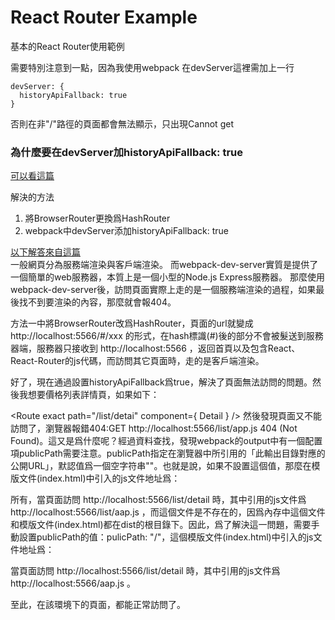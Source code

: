 # React Router Example
基本的React Router使用範例

需要特別注意到一點，因為我使用webpack
在devServer這裡需加上一行
```
devServer: {
  historyApiFallback: true
}
```
否則在非"/"路徑的頁面都會無法顯示，只出現Cannot get

### 為什麼要在devServer加historyApiFallback: true  
[可以看這篇](https://stackoverflow.com/questions/27928372/react-router-urls-dont-work-when-refreshing-or-writing-manually?answertab=active#tab-top)  

解決的方法
1. 將BrowserRouter更換爲HashRouter
2. webpack中devServer添加historyApiFallback: true

[以下解答來自這篇](https://www.twblogs.net/a/5c7bd14fbd9eee339918b1c7)  
一般網頁分為服務端渲染與客戶端渲染。
而webpack-dev-server實質是提供了一個簡單的web服務器，本質上是一個小型的Node.js Express服務器。
那麼使用webpack-dev-server後，訪問頁面實際上走的是一個服務端渲染的過程，如果最後找不到要渲染的內容，那麼就會報404。

方法一中將BrowserRouter改爲HashRouter，頁面的url就變成 http://localhost:5566/#/xxx 的形式，在hash標識(#)後的部分不會被髮送到服務器端，服務器只接收到 http://localhost:5566 ，返回首頁以及包含React、React-Router的js代碼，而訪問其它頁面時，走的是客戶端渲染。

好了，現在通過設置historyApiFallback爲true，解決了頁面無法訪問的問題。然後我想要價格列表詳情頁，如果如下：

<Route exact path="/list/detai" component={ Detail } />
然後發現頁面又不能訪問了，瀏覽器報錯404:GET http://localhost:5566/list/app.js 404 (Not Found)。這又是爲什麼呢？經過資料查找，發現webpack的output中有一個配置項publicPath需要注意。publicPath指定在瀏覽器中所引用的「此輸出目錄對應的公開URL」，默認值爲一個空字符串""。也就是說，如果不設置這個值，那麼在模版文件(index.html)中引入的js文件地址爲：

<script src="app.js"></script>
所有，當頁面訪問 http://localhost:5566/list/detail 時，其中引用的js文件爲 http://localhost:5566/list/aap.js ，而這個文件是不存在的，因爲內存中這個文件和模版文件(index.html)都在dist的根目錄下。因此，爲了解決這一問題，需要手動設置publicPath的值：pulicPath: "/"，這個模版文件(index.html)中引入的js文件地址爲：

<script src="/app.js"></script>
當頁面訪問 http://localhost:5566/list/detail 時，其中引用的js文件爲 http://localhost:5566/aap.js 。

至此，在該環境下的頁面，都能正常訪問了。
